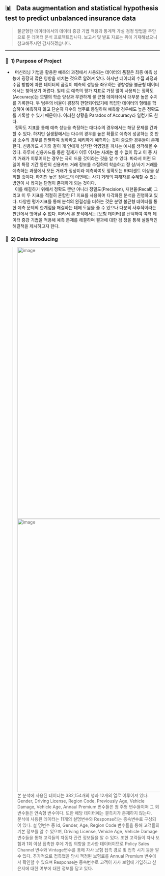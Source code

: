 ## 📊&nbsp;&nbsp;&nbsp;Data augmentation and statistical hypothesis test to predict unbalanced insurance data
> 불균형한 데이터에서의 데이터 증강 기법 적용과 통계적 가설 검정 방법을 주안으로 둔 데어터 분석 프로젝트입니다. 보고서 및 발표 자료는 위에 기재해놨으니 참고해주시면 감사하겠습니다.

---

### 📌&nbsp;&nbsp;1) Purpose of Project
- &nbsp;&nbsp;머신러닝 기법을 활용한 예측의 과정에서 사용되는 데이터의 품질은 최종 예측 성능에 굉장히 많은 영향을 끼치는 것으로 알려져 있다. 하지만 데이터의 수집 과정과 수집 방법에 따른 데이터의 품질이 예측의 성능을 좌우하는 경향성을 불균형 데이터에서는 찾아보기 어렵다. 일례 로 예측의 평가 지표로 가장 많이 사용되는 정확도(Accuracy)는 모델의 학습 양상과 무관하게 불 균형 데이터에서 대부분 높은 수치를 기록한다. 두 범주의 비율이 굉장히 편향되어있기에 복잡한 데이터의 형태를 학습하여 예측하지 않고 단순히 다수의 범주로 통일하여 예측할 경우에도 높은 정확도를 기록할 수 있기 때문이다. 이러한 상황을 Paradox of Accuracy라 일컫기도 한다.</br>
&nbsp;&nbsp;정확도 지표를 통해 예측 성능을 측정하는 대다수의 경우에서는 해당 문제를 간과할 수 있다. 하지만 실생활에서는 다수의 경우를 높은 확률로 예측에 성공하는 것 만큼 소수의 경우를 판별하여 정확하고 예리하게 예측하는 것이 중요한 경우들이 존재한다. 신용카드 사기와 같이 개 인에게 심각한 악영향을 끼치는 예시를 생각해볼 수 있다. 하루에 신용카드를 통한 결제가 이루 어지는 사례는 셀 수 없이 많고 이 중 사기 거래가 이루어지는 경우는 극히 드물 것이라는 것을 알 수 있다. 따라서 어떤 모델이 특정 기간 동안의 신용카드 거래 정보를 수집하여 학습하고 정 상/사기 거래를 예측하는 과정에서 모든 거래가 정상이라 예측하여도 정확도는 99퍼센트 이상을 상회할 것이다. 하지만 높은 정확도의 이면에는 사기 거래의 피해자를 수혜할 수 있는 방안이 사 라지는 단점이 존재하게 되는 것이다.</br>
&nbsp;&nbsp;이를 해결하기 위해서 정확도 뿐만 아니라 정밀도(Precision), 재현율(Recall) 그리고 이 두 지표를 적절히 혼합한 F1 지표를 사용하여 다각화된 분석을 진행하고 있다. 다양한 평가지표를
통해 분석의 완결성을 더하는 것은 분명 불균형 데이터를 통한 예측 문제의 한계점을 해결하는 데에 도움을 줄 수 있으나 다분히 사후적이라는 판단에서 벗어날 수 없다. 따라서 본 분석에서는 [보험 데이터]를 선택하여 여러 데이터 증강 기법을 적용해 예측 문제를 해결하며 결과에 대한 검 정을 통해 실질적인 해결책을 제시하고자 한다.</br>

### 📌&nbsp;&nbsp;2) Data Introducing
> <img width="883" alt="image" src="https://user-images.githubusercontent.com/96717686/209924828-dd2a7fe5-b27f-4769-abaa-397e82b103f3.png"></br>
<img width="888" alt="image" src="https://user-images.githubusercontent.com/96717686/209924882-87447de0-6a6e-47e3-a590-c40fbf038b15.png"></br>
본 분석에 사용된 데이터는 382,154개의 행과 12개의 열로 이루어져 있다. Gender, Driving License, Region Code, Previously Age, Vehicle Damage, Vehicle Age, Annaul Premium 변수들은 범 주형 변수들이며 그 외 변수들은 연속형 변수이다. 또한 해당 데이터에는 결측치가 존재하지 않는다.</br>
분석에 사용된 데이터는 11개의 설명변수와 Response라는 종속변수로 구성되어 있다. 설 명변수 중 Id, Gender, Age, Region Code 변수들을 통해 고객들의 기본 정보를 알 수 있으며, Driving License, Vehicle Age, Vehicle Damage 변수들을 통해 고객들의 자동차 관련 정보들을 알 수 있다. 또한 고객들이 자사 보험과 1회 이상 접촉한 후에 가입 의향을 조사한 데이터이므로 Policy Sales Channel 변수와 Vintage변수를 통해 자사 보험 접촉 경로 및 접촉 시기 등을 알 수 있다. 추가적으로 접촉했을 당시 책정된 보험료를 Annual Premium 변수에서 확인할 수 있으며 Response는 종속변수로 고객이 자사 보험에 가입하고 싶은지에 대한 여부에 대한 정보를 담고 있다.
